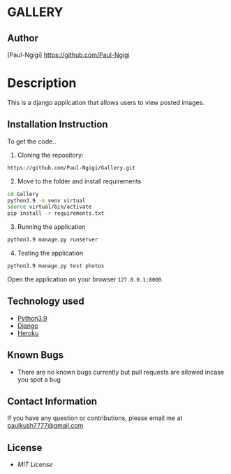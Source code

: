 # GALLERY
## Author

[Paul-Ngigi] https://github.com/Paul-Ngigi

# Description
This  is a django application that allows users to view posted images.


## Installation Instruction
To get the code..

1. Cloning the repository:
  ```bash
  https://github.com/Paul-Ngigi/Gallery.git
  ```
2. Move to the folder and install requirements
  ```bash
  cd Gallery
  python3.9 -m venv virtual
  source virtual/bin/activate
  pip install -r requirements.txt
  ```

3. Running the application
  ```bash
  python3.9 manage.py runserver
  ```
4. Testing the application
  ```bash
  python3.9 manage.py test photos
  ```
Open the application on your browser `127.0.0.1:8000`.


## Technology used

* [Python3.9](https://www.python.org/)
* [Django](https://www.djangoproject.com/)
* [Heroku](https://heroku.com)


## Known Bugs
* There are no known bugs currently but pull requests are allowed incase you spot a bug

## Contact Information 

If you have any question or contributions, please email me at paulkush7777@gmail.com

## License
* *MIT License*
